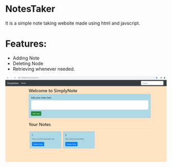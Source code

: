 # NotesTaker
It is a simple note taking website made using html and javscript.
# Features:

* Adding Note
* Deleting Node
* Retrieving whenever needed.

![Block Diagram](https://github.com/Sakshi-0311/SimplyNote/blob/main/SimplyNote_web_app.png)


